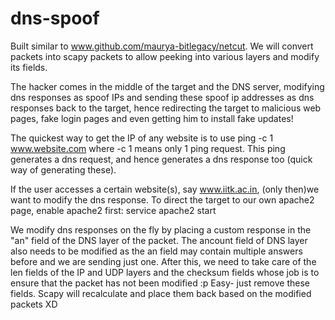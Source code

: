 # dns-spoof

Built similar to www.github.com/maurya-bitlegacy/netcut. We will convert packets into scapy packets to allow peeking into various layers and modify its fields.

The hacker comes in the middle of the target and the DNS server, modifying dns responses as spoof IPs and sending these spoof ip addresses as dns responses back to the target, hence redirecting the target to malicious web pages, fake login pages and even getting him to install fake updates!

The quickest way to get the IP of any website is to use ping -c 1 www.website.com where -c 1 means only 1 ping request. This ping generates a dns request, and hence generates a dns response too (quick way of generating these).

If the user accesses a certain website(s), say www.iitk.ac.in, (only then)we want to modify the dns response. To direct the target to our own apache2 page, enable apache2 first: service apache2 start

We modify dns responses on the fly by placing a custom response in the "an" field of the DNS layer of the packet. The ancount field of DNS layer also needs to be modified as the an field may contain multiple answers before and we are sending just one. After this, we need to take care of the len fields of the IP and UDP layers and the checksum fields whose job is to ensure that the packet has not been modified :p Easy- just remove these fields. Scapy will recalculate and place them back based on the modified packets XD
